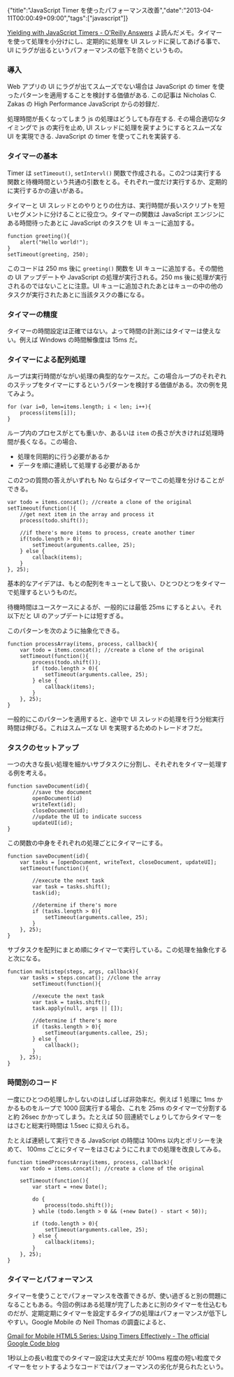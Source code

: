 {"title":"JavaScript Timer を使ったパフォーマンス改善","date":"2013-04-11T00:00:49+09:00","tags":["javascript"]}

[Yielding with JavaScript Timers - O'Reilly Answers](http://answers.oreilly.com/topic/1506-yielding-with-javascript-timers/) よ読んだメモ。タイマーを使って処理を小分けにし、定期的に処理を UI スレッドに戻してあげる事で、UI にラグが出るというパフォーマンスの低下を防ぐというもの。

### 導入

Web アプリの UI にラグが出てスムーズでない場合は JavaScript の timer を使ったパターンを適用することを検討する価値がある. この記事は Nicholas C. Zakas の High Performance JavaScript からの妙録だ.

処理時間が長くなってしまう js の処理はどうしても存在する. その場合適切なタイミングで js の実行を止め, UI スレッドに処理を戻すようにするとスムーズな UI を実現できる. JavaScript の timer を使ってこれを実装する.

### タイマーの基本

Timer は `setTimeout()`, `setIntervl()` 関数で作成される。この2つは実行する関数と待機時間という共通の引数をとる。それぞれ一度だけ実行するか、定期的に実行するかの違いがある。

タイマーと UI スレッドとのやりとりの仕方は、実行時間が長いスクリプトを短いセグメントに分けることに役立つ。タイマーの関数は JavaScript エンジンにある時間待ったあとに JavaScript のタスクを UI キューに追加する。

<pre><code data-language="javascript">function greeting(){
    alert("Hello world!");
}
setTimeout(greeting, 250);</code></pre>

このコードは 250 ms 後に `greeting()` 関数を UI キューに追加する。その間他の UI アップデートや JavaScript の処理が実行される。250 ms 後に処理が実行されるのではないことに注意。UI キューに追加されたあとはキューの中の他のタスクが実行されたあとに当該タスクの番になる。

### タイマーの精度

タイマーの時間設定は正確ではない。よって時間の計測にはタイマーは使えない。例えば Windows の時間解像度は 15ms だ。

### タイマーによる配列処理

ループは実行時間がながい処理の典型的なケースだ。この場合ループのそれぞれのステップをタイマーにするというパターンを検討する価値がある。次の例を見てみよう。

<pre><code data-language="javascript">for (var i=0, len=items.length; i < len; i++){
    process(items[i]);
}</code></pre>

ループ内のプロセスがとても重いか、あるいは `item` の長さが大きければ処理時間が長くなる。この場合、

- 処理を同期的に行う必要があるか
- データを順に連続して処理する必要があるか

この2つの質問の答えがいずれも No ならばタイマーでこの処理を分けることができる。

<pre><code data-language="javascript">var todo = items.concat(); //create a clone of the original
setTimeout(function(){
    //get next item in the array and process it
    process(todo.shift());
    
    //if there's more items to process, create another timer
    if(todo.length > 0){
        setTimeout(arguments.callee, 25);
    } else {
        callback(items);
    }
}, 25);</code></pre>

基本的なアイデアは、もとの配列をキューとして扱い、ひとつひとつをタイマーで処理するというものだ。

待機時間はユースケースによるが、一般的には最低 25ms にするとよい。それ以下だと UI のアップデートには短すぎる。

このパターンを次のように抽象化できる。

<pre><code data-language="javascript">function processArray(items, process, callback){
    var todo = items.concat(); //create a clone of the original
    setTimeout(function(){
        process(todo.shift());
        if (todo.length > 0){
            setTimeout(arguments.callee, 25);
        } else {
            callback(items);
        }
    }, 25);
}</code></pre>

一般的にこのパターンを適用すると、途中で UI スレッドの処理を行う分総実行時間は伸びる。これはスムーズな UI を実現するためのトレードオフだ。

### タスクのセットアップ

一つの大きな長い処理を細かいサブタスクに分割し、それぞれをタイマー処理する例を考える。

<pre><code data-language="javascript">function saveDocument(id){
        //save the document
        openDocument(id)
        writeText(id);
        closeDocument(id);
        //update the UI to indicate success
        updateUI(id);
}</code></pre>

この関数の中身をそれぞれの処理ごとにタイマーにする。

<pre><code data-language="javascript">function saveDocument(id){
    var tasks = [openDocument, writeText, closeDocument, updateUI];
    setTimeout(function(){

        //execute the next task
        var task = tasks.shift();
        task(id);

        //determine if there's more
        if (tasks.length > 0){
            setTimeout(arguments.callee, 25);
        }
    }, 25);
}</code></pre>

サブタスクを配列にまとめ順にタイマーで実行している。この処理を抽象化すると次になる。

<pre><code data-language="javascript">function multistep(steps, args, callback){
    var tasks = steps.concat(); //clone the array
        setTimeout(function(){
        
        //execute the next task
        var task = tasks.shift();
        task.apply(null, args || []);
        
        //determine if there's more
        if (tasks.length > 0){
            setTimeout(arguments.callee, 25);
        } else {
            callback();
        }
    }, 25);
}</code></pre>

### 時間別のコード

一度にひとつの処理しかしないのはしばしば非効率だ。例えば 1 処理に 1ms かかるものをループで 1000 回実行する場合、これを 25ms のタイマーで分割すると約 26sec かかってしまう。たとえば 50 回連続でしょりしてからタイマーをはさむと総実行時間は 1.5sec に抑えられる。

たとえば連続して実行できる JavaScript の時間は 100ms 以内とポリシーを決めて、 100ms ごとにタイマーをはさむようにこれまでの処理を改良してみる。

<pre><code data-language="javascript">function timedProcessArray(items, process, callback){
    var todo = items.concat(); //create a clone of the original

    setTimeout(function(){
        var start = +new Date();

        do {
            process(todo.shift());
        } while (todo.length > 0 && (+new Date() - start < 50));

        if (todo.length > 0){
            setTimeout(arguments.callee, 25);
        } else {
            callback(items);
        }
    }, 25);
}</code></pre>

### タイマーとパフォーマンス

タイマーを使うことでパフォーマンスを改善できるが、使い過ぎると別の問題になることもある。今回の例はある処理が完了したあとに別のタイマーを仕込むものだが、定期定期にタイマーを設定するタイプの処理はパフォーマンスが低下しやすい。Google Mobile の Neil Thomas の調査によると、

[Gmail for Mobile HTML5 Series: Using Timers Effectively - The official Google Code blog](http://googlecode.blogspot.jp/2009/07/gmail-for-mobile-html5-series-using.html)

1秒以上の長い粒度でのタイマー設定は大丈夫だが 100ms 程度の短い粒度でタイマーをセットするようなコードではパフォーマンスの劣化が見られたという。
